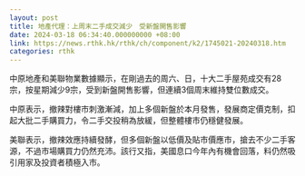 ```yaml
---
layout: post
title: 地產代理：上周末二手成交減少　受新盤開售影響
date: 2024-03-18 06:34:40.000000000 +08:00
link: https://news.rthk.hk/rthk/ch/component/k2/1745021-20240318.htm
categories: rthk
---
```


中原地產和美聯物業數據顯示，在剛過去的周六、日，十大二手屋苑成交有28宗，按星期減少9宗，受到新盤開售影響，但連續3個周末維持雙位數成交。

中原表示，撤辣對樓市刺激漸減，加上多個新盤於本月發售，發展商定價克制，扣起大批二手購買力，令二手交投稍為放緩，但整體樓市仍穩健發展。

美聯表示，撤辣效應持續發酵，但多個新盤以低價及貼市價應市，搶去不少二手客源，不過市場購買力仍然充沛。該行又指，美國息口今年內有機會回落，料仍然吸引用家及投資者積極入市。
